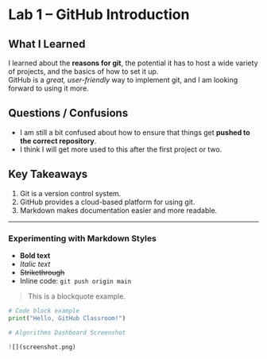 # Lab 1 – GitHub Introduction

## What I Learned
I learned about the **reasons for git**, the potential it has to host a wide variety of projects, and the basics of how to set it up.  
GitHub is a *great, user-friendly* way to implement git, and I am looking forward to using it more.

## Questions / Confusions
- I am still a bit confused about how to ensure that things get **pushed to the correct repository**.
- I think I will get more used to this after the first project or two.

## Key Takeaways
1. Git is a version control system.
2. GitHub provides a cloud-based platform for using git.
3. Markdown makes documentation easier and more readable.

---

### Experimenting with Markdown Styles
- **Bold text**
- *Italic text*
- ~~Strikethrough~~  
- Inline code: `git push origin main`

> This is a blockquote example.

```python
# Code block example
print("Hello, GitHub Classroom!")

# Algorithms Dashboard Screenshot

![](screenshot.png)
